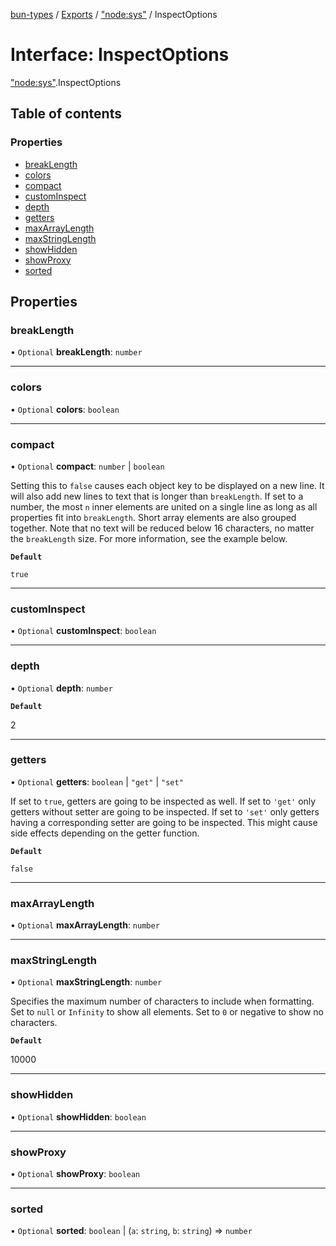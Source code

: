 [bun-types](https://oven-sh.github.io/bun-types/README.md) / [Exports](https://oven-sh.github.io/bun-types/modules.md) / ["node:sys"](https://oven-sh.github.io/bun-types/modules/node_sys_.md) / InspectOptions

# Interface: InspectOptions

["node:sys"](https://oven-sh.github.io/bun-types/modules/node_sys_.md).InspectOptions

## Table of contents

### Properties

- [breakLength](https://oven-sh.github.io/bun-types/interfaces/node_sys_.InspectOptions.md#breaklength)
- [colors](https://oven-sh.github.io/bun-types/interfaces/node_sys_.InspectOptions.md#colors)
- [compact](https://oven-sh.github.io/bun-types/interfaces/node_sys_.InspectOptions.md#compact)
- [customInspect](https://oven-sh.github.io/bun-types/interfaces/node_sys_.InspectOptions.md#custominspect)
- [depth](https://oven-sh.github.io/bun-types/interfaces/node_sys_.InspectOptions.md#depth)
- [getters](https://oven-sh.github.io/bun-types/interfaces/node_sys_.InspectOptions.md#getters)
- [maxArrayLength](https://oven-sh.github.io/bun-types/interfaces/node_sys_.InspectOptions.md#maxarraylength)
- [maxStringLength](https://oven-sh.github.io/bun-types/interfaces/node_sys_.InspectOptions.md#maxstringlength)
- [showHidden](https://oven-sh.github.io/bun-types/interfaces/node_sys_.InspectOptions.md#showhidden)
- [showProxy](https://oven-sh.github.io/bun-types/interfaces/node_sys_.InspectOptions.md#showproxy)
- [sorted](https://oven-sh.github.io/bun-types/interfaces/node_sys_.InspectOptions.md#sorted)

## Properties

### breakLength

• `Optional` **breakLength**: `number`

___

### colors

• `Optional` **colors**: `boolean`

___

### compact

• `Optional` **compact**: `number` \| `boolean`

Setting this to `false` causes each object key
to be displayed on a new line. It will also add new lines to text that is
longer than `breakLength`. If set to a number, the most `n` inner elements
are united on a single line as long as all properties fit into
`breakLength`. Short array elements are also grouped together. Note that no
text will be reduced below 16 characters, no matter the `breakLength` size.
For more information, see the example below.

**`Default`**

`true`

___

### customInspect

• `Optional` **customInspect**: `boolean`

___

### depth

• `Optional` **depth**: `number`

**`Default`**

2

___

### getters

• `Optional` **getters**: `boolean` \| ``"get"`` \| ``"set"``

If set to `true`, getters are going to be
inspected as well. If set to `'get'` only getters without setter are going
to be inspected. If set to `'set'` only getters having a corresponding
setter are going to be inspected. This might cause side effects depending on
the getter function.

**`Default`**

`false`

___

### maxArrayLength

• `Optional` **maxArrayLength**: `number`

___

### maxStringLength

• `Optional` **maxStringLength**: `number`

Specifies the maximum number of characters to
include when formatting. Set to `null` or `Infinity` to show all elements.
Set to `0` or negative to show no characters.

**`Default`**

10000

___

### showHidden

• `Optional` **showHidden**: `boolean`

___

### showProxy

• `Optional` **showProxy**: `boolean`

___

### sorted

• `Optional` **sorted**: `boolean` \| (`a`: `string`, `b`: `string`) => `number`
